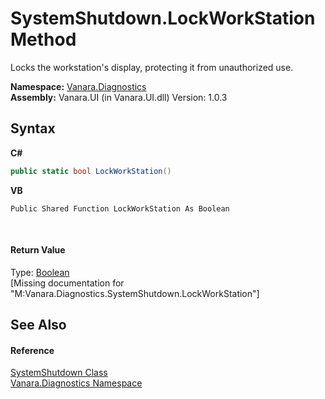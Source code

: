 # SystemShutdown.LockWorkStation Method 
 

Locks the workstation's display, protecting it from unauthorized use.

**Namespace:**&nbsp;<a href="ae9a7c38-6642-96aa-d3f5-fcde8a4bd54e">Vanara.Diagnostics</a><br />**Assembly:**&nbsp;Vanara.UI (in Vanara.UI.dll) Version: 1.0.3

## Syntax

**C#**<br />
``` C#
public static bool LockWorkStation()
```

**VB**<br />
``` VB
Public Shared Function LockWorkStation As Boolean
```

<br />

#### Return Value
Type: <a href="http://msdn2.microsoft.com/en-us/library/a28wyd50" target="_blank">Boolean</a><br />\[Missing <returns> documentation for "M:Vanara.Diagnostics.SystemShutdown.LockWorkStation"\]

## See Also


#### Reference
<a href="ad6f6ae9-fa9f-8e45-4be0-0a56f367e403">SystemShutdown Class</a><br /><a href="ae9a7c38-6642-96aa-d3f5-fcde8a4bd54e">Vanara.Diagnostics Namespace</a><br />